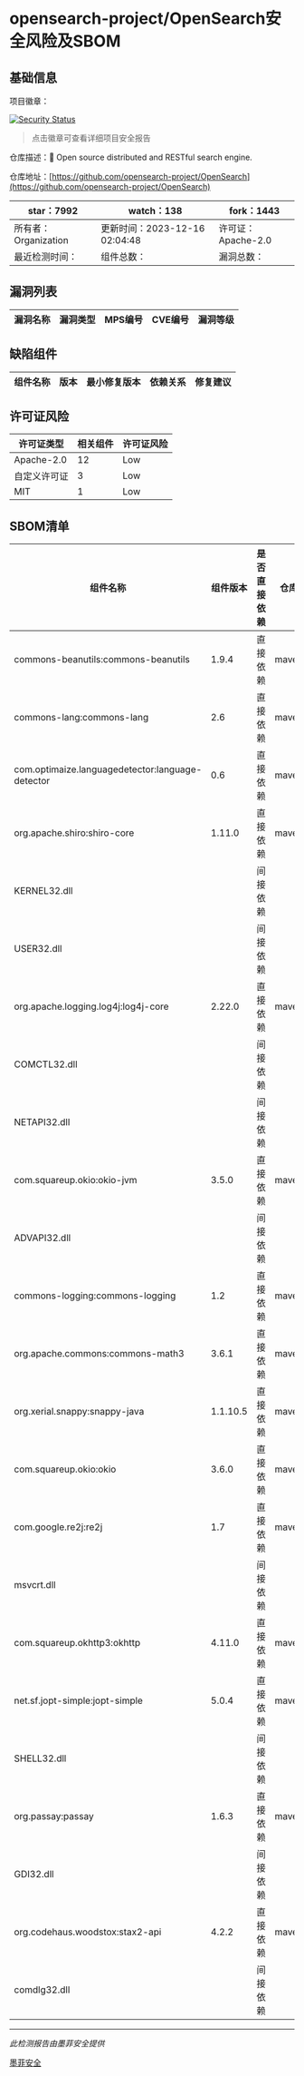 # opensearch-project/OpenSearch安全风险及SBOM

## 基础信息

项目徽章：

[![Security Status](https://www.murphysec.com/platform3/v31/badge/1735724226713182208.svg)](https://www.murphysec.com/console/report/1694410234801250304/1735724226713182208)

> 点击徽章可查看详细项目安全报告

仓库描述：🔎 Open source distributed and RESTful search engine.

仓库地址：[https://github.com/opensearch-project/OpenSearch](https://github.com/opensearch-project/OpenSearch)

| star：7992 | watch：138 | fork：1443 |
| ----------- | -------------- | ------------ |
| 所有者：Organization | 更新时间：2023-12-16 02:04:48 | 许可证：Apache-2.0 |
| 最近检测时间： | 组件总数： | 漏洞总数： |




## 漏洞列表

| 漏洞名称 | 漏洞类型 | MPS编号 | CVE编号 | 漏洞等级 |
| ------- | ------ | ------- | ------ | ----- |





## 缺陷组件

| 组件名称 | 版本 | 最小修复版本 | 依赖关系 | 修复建议 |
| -------- | ---- | ------------ | -------- | -------- |





## 许可证风险

| 许可证类型 | 相关组件 | 许可证风险 |
| ---------- | -------- | ---------- |
|Apache-2.0|12|Low|
|自定义许可证|3|Low|
|MIT|1|Low|




## SBOM清单

| 组件名称 | 组件版本 | 是否直接依赖 | 仓库 |
| -------- | -------- | ------------ | ---- |
|commons-beanutils:commons-beanutils|1.9.4|直接依赖|maven|
|commons-lang:commons-lang|2.6|直接依赖|maven|
|com.optimaize.languagedetector:language-detector|0.6|直接依赖|maven|
|org.apache.shiro:shiro-core|1.11.0|直接依赖|maven|
|KERNEL32.dll||间接依赖||
|USER32.dll||间接依赖||
|org.apache.logging.log4j:log4j-core|2.22.0|直接依赖|maven|
|COMCTL32.dll||间接依赖||
|NETAPI32.dll||间接依赖||
|com.squareup.okio:okio-jvm|3.5.0|直接依赖|maven|
|ADVAPI32.dll||间接依赖||
|commons-logging:commons-logging|1.2|直接依赖|maven|
|org.apache.commons:commons-math3|3.6.1|直接依赖|maven|
|org.xerial.snappy:snappy-java|1.1.10.5|直接依赖|maven|
|com.squareup.okio:okio|3.6.0|直接依赖|maven|
|com.google.re2j:re2j|1.7|直接依赖|maven|
|msvcrt.dll||间接依赖||
|com.squareup.okhttp3:okhttp|4.11.0|直接依赖|maven|
|net.sf.jopt-simple:jopt-simple|5.0.4|直接依赖|maven|
|SHELL32.dll||间接依赖||
|org.passay:passay|1.6.3|直接依赖|maven|
|GDI32.dll||间接依赖||
|org.codehaus.woodstox:stax2-api|4.2.2|直接依赖|maven|
|comdlg32.dll||间接依赖||


------

*此检测报告由墨菲安全提供*

[墨菲安全](www.murphysec.com)
